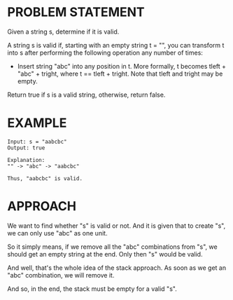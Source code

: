 # PROBLEM STATEMENT

Given a string s, determine if it is valid.

A string s is valid if, starting with an empty string t = "", you can transform t into s after performing the following operation any number of times:

 - Insert string "abc" into any position in t. More formally, t becomes tleft + "abc" + tright, where t == tleft + tright. Note that tleft and tright may be empty.

Return true if s is a valid string, otherwise, return false.

# EXAMPLE

    Input: s = "aabcbc"
    Output: true

    Explanation:
    "" -> "abc" -> "aabcbc"

    Thus, "aabcbc" is valid.

# APPROACH

We want to find whether "s" is valid or not. And it is given that to create "s", we can only use "abc" as one unit.

So it simply means, if we remove all the "abc" combinations from "s", we should get an empty string at the end. Only then "s" would be valid.

And well, that's the whole idea of the stack approach. As soon as we get an "abc" combination, we will remove it.

And so, in the end, the stack must be empty for a valid "s".
